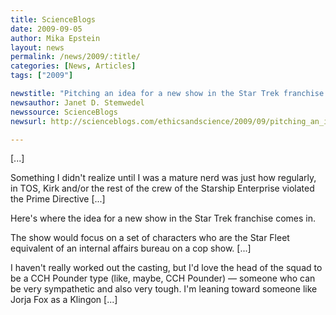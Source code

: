 ```yaml
---
title: ScienceBlogs
date: 2009-09-05
author: Mika Epstein
layout: news
permalink: /news/2009/:title/
categories: [News, Articles]
tags: ["2009"]

newstitle: "Pitching an idea for a new show in the Star Trek franchise.  "
newsauthor: Janet D. Stemwedel  
newssource: ScienceBlogs  
newsurl: http://scienceblogs.com/ethicsandscience/2009/09/pitching_an_idea_for_a_new_sho.php  

---
```


[...]

Something I didn't realize until I was a mature nerd was just how regularly, in TOS, Kirk and/or the rest of the crew of the Starship Enterprise violated the Prime Directive [...]

Here's where the idea for a new show in the Star Trek franchise comes in.

The show would focus on a set of characters who are the Star Fleet equivalent of an internal affairs bureau on a cop show. [...]

I haven't really worked out the casting, but I'd love the head of the squad to be a CCH Pounder type (like, maybe, CCH Pounder) &#8212; someone who can be very sympathetic and also very tough. I'm leaning toward someone like Jorja Fox as a Klingon [...]


